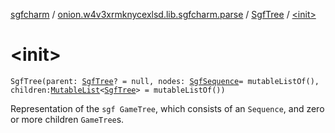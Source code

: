 [sgfcharm](../../index.md) / [onion.w4v3xrmknycexlsd.lib.sgfcharm.parse](../index.md) / [SgfTree](index.md) / [&lt;init&gt;](./-init-.md)

# &lt;init&gt;

`SgfTree(parent: `[`SgfTree`](index.md)`? = null, nodes: `[`SgfSequence`](../-sgf-sequence.md)` = mutableListOf(), children: `[`MutableList`](https://kotlinlang.org/api/latest/jvm/stdlib/kotlin.collections/-mutable-list/index.html)`<`[`SgfTree`](index.md)`> = mutableListOf())`

Representation of the `sgf GameTree`, which consists of an `Sequence`, and zero or more children `GameTree`s.

